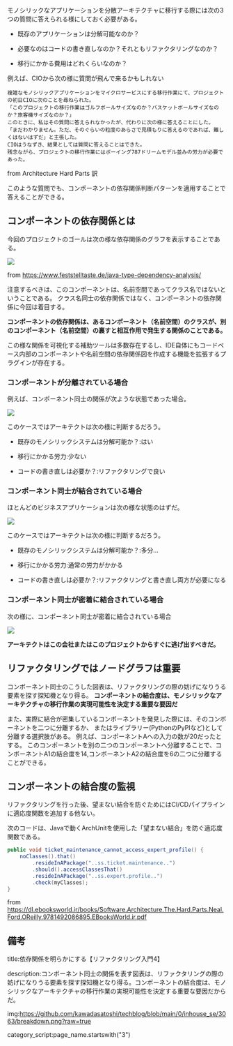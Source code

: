 

モノシリックなアプリケーションを分散アーキテクチャに移行する際には次の3つの質問に答えられる様にしておく必要がある。

- 既存のアプリケーションは分解可能なのか？

- 必要なのはコードの書き直しなのか？それともリファクタリングなのか？

- 移行にかかる費用はどれくらいなのか？

例えば、CIOから次の様に質問が飛んで来るかもしれない

```
複雑なモノシリックアプリケーションをマイクロサービスにする移行作業にて、プロジェクトの初日CIOに次のことを尋ねられた。
「このプロジェクトの移行作業はゴルフボールサイズなのか？バスケットボールサイズなのか？旅客機サイズなのか？」
このときに、私はその質問に答えられなかったが、代わりに次の様に答えることにした。
「まだわかりません。ただ、そのぐらいの粒度のあらさで見積もりに答えるのであれば、難しくはないはずだ」と主張した。
CIOはうなずき、結果としては質問に答えることはできた。
残念ながら、プロジェクトの移行作業にはボーイング787ドリームモデル並みの労力が必要であった。
```

from Architecture Hard Parts 訳

このような質問でも、コンポーネントの依存関係判断パターンを適用することで答えることができる。


## コンポーネントの依存関係とは

今回のプロジェクトのゴールは次の様な依存関係のグラフを表示することである。

<img src="https://www.feststelltaste.de/wp-content/uploads/2017/09/java_type_dependency_analysis_result.png">

from https://www.feststelltaste.de/java-type-dependency-analysis/

注意するべきは、このコンポーネントは、名前空間であってクラス名ではないということである。
クラス名同士の依存関係ではなく、コンポーネントの依存関係に今回は着目する。

**コンポーネントの依存関係は、あるコンポーネント（名前空間）のクラスが、別のコンポーネント（名前空間）の裏すと相互作用で発生する関係のことである。**

この様な関係を可視化する補助ツールは多数存在するし、IDE自体にもコードベース内部のコンポーネントや名前空間の依存関係図を作成する機能を拡張するプラグインが存在する。


### コンポーネントが分離されている場合

例えば、コンポーネント同士の関係が次ような状態であった場合。

<img src="https://www.feststelltaste.de/wp-content/uploads/2017/09/java_type_dependency_analysis_result_packages.png">

このケースではアーキテクトは次の様に判断するだろう。

- 既存のモノシリックシステムは分解可能か？:はい

- 移行にかかる労力:少ない

- コードの書き直しは必要か？:リファクタリングで良い


### コンポーネント同士が結合されている場合

ほとんどのビジネスアプリケーションは次の様な状態のはずだ。

<img src="https://www.feststelltaste.de/wp-content/uploads/2017/09/java_type_dependency_analysis_result.png">

このケースではアーキテクトは次の様に判断するだろう。

- 既存のモノシリックシステムは分解可能か？:多分...

- 移行にかかる労力:通常の労力がかかる

- コードの書き直しは必要か？:リファクタリングと書き直し両方が必要になる


### コンポーネント同士が密着に結合されている場合

次の様に、コンポーネント同士が密着に結合されている場合

<img src="https://www.feststelltaste.de/wp-content/uploads/2017/09/java_type_dependency_analysis_example.png">

**アーキテクトはこの会社またはこのプロジェクトからすぐに逃げ出すべきだ。**


## リファクタリングではノードグラフは重要

コンポーネント同士のこうした図表は、リファクタリングの際の妨げになりうる要素を探す探知機となり得る。
**コンポーネントの結合度は、モノシリックなアーキテクチャの移行作業の実現可能性を決定する重要な要因だ**

また、実際に結合が密集しているコンポーネントを発見した際には、そのコンポーネントを二つに分離するか、
またはライブラリー(PythonのPyPIなど)として分離する選択肢がある。
例えば、コンポーネントAへの入力の数が20だったとする。
このコンポーネントを別の二つのコンポーネントへ分離することで、コンポーネントA1の結合度を14,コンポーネントA2の結合度を6の二つに分離することができる。


## コンポーネントの結合度の監視

リファクタリングを行った後、望まない結合を防ぐためにはCI/CDパイプラインに適応度関数を追加する他ない。

次のコードは、Javaで動くArchUnitを使用した「望まない結合」を防ぐ適応度関数である。

```java
public void ticket_maintenance_cannot_access_expert_profile() {
    noClasses().that()
        .resideInAPackage("..ss.ticket.maintenance..")
        .should().accessClassesThat()
        .resideInAPackage("..ss.expert.profile..")
        .check(myClasses);
}
```

from https://dl.ebooksworld.ir/books/Software.Architecture.The.Hard.Parts.Neal.Ford.OReilly.9781492086895.EBooksWorld.ir.pdf





## 備考

title:依存関係を明らかにする【リファクタリング入門4】

description:コンポーネント同士の関係を表す図表は、リファクタリングの際の妨げになりうる要素を探す探知機となり得る。コンポーネントの結合度は、モノシリックなアーキテクチャの移行作業の実現可能性を決定する重要な要因だからだ。

img:https://github.com/kawadasatoshi/techblog/blob/main/0/inhouse_se/3063/breakdown.png?raw=true

category_script:page_name.startswith("3")














